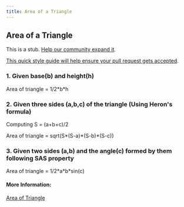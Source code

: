 ```yaml
---
title: Area of a Triangle
---
```

## Area of a Triangle

This is a stub. <a href='https://github.com/freecodecamp/guides/tree/master/src/pages/mathematics/area-of-a-triangle/index.md' target='_blank' rel='nofollow'>Help our community expand it</a>.

<a href='https://github.com/freecodecamp/guides/blob/master/README.md' target='_blank' rel='nofollow'>This quick style guide will help ensure your pull request gets accepted</a>.


### 1. Given base(b) and height(h)

  Area of triangle = 1/2\*b\*h
  


### 2. Given three sides (a,b,c) of the triangle (Using Heron's formula)
  
Computing S = (a+b+c)/2
  
  
Area of triangle = sqrt(S\*(S-a)\*(S-b)\*(S-c))
  


### 3. Given two sides (a,b) and the angle(c) formed by them following SAS property
 
Area of triangle = 1/2\*a\*b\*sin(c)

#### More Information:
<!-- Please add any articles you think might be helpful to read before writing the article -->
[Area of Triangle](http://www.se16.info/hgb/triangle.htm)


